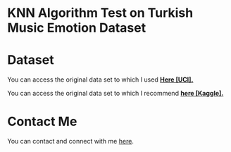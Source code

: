 # KNN Algorithm Test on Turkish Music Emotion Dataset

# Dataset
<p> You can access the original data set to which I used <b><a href="https://www.archive.ics.uci.edu/dataset/862/turkish+music+emotion" target="blank">Here [UCI].</a></b> </p>   
<p> You can access the original data set to which I recommend <b><a href="https://www.kaggle.com/datasets/blaler/turkish-music-emotion-dataset/data" target="blank">here [Kaggle].</a></b> </p>

# Contact Me
You can contact and connect with me [here](https://www.linkedin.com/in/alicansariboga/).

